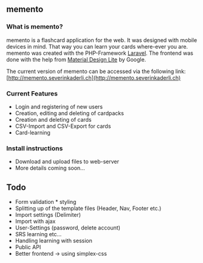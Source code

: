 ## memento
### What is memento?
memento is a flashcard application for the web. It was designed with mobile devices in mind.
That way you can learn your cards where-ever you are. memento was created with the PHP-Framework
[Laravel](http://laravel.com/). The frontend was done with the help
from [Material Design Lite](https://github.com/google/material-design-lite) by Google.</p>

The current version of memento can be accessed via the following link:
[http://memento.severinkaderli.ch](http://memento.severinkaderli.ch)

### Current Features
* Login and registering of new users
* Creation, editing and deleting of cardpacks
* Creation and deleting of cards
* CSV-Import and CSV-Export for cards
* Card-learning

### Install instructions
* Download and upload files to web-server
* More details coming soon...

## Todo
* Form validation * styling
* Splitting up of the template files (Header, Nav, Footer etc.)
* Import settings (Delimiter)
* Import with ajax
* User-Settings (password, delete account)
* SRS learning etc...
* Handling learning with session
* Public API
* Better frontend -> using simplex-css

